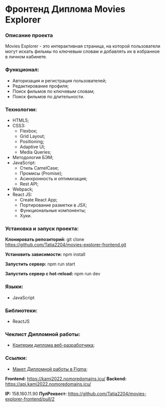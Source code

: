 # Фронтенд Диплома Movies Explorer
### Описание проекта
Movies Explorer - это интерактивная cтраница, на которой пользователи могут искать фильмы 
по ключевым словам и добавлять их в избранное в личном кабинете.

### Функционал:
* Авторизация и регистрация пользователей;
* Редактирование профиля;
* Поиск фильмов по ключевым словам;
* Поиск фильмов по длительности.

### Технологии:

* HTML5;
* CSS3:
  * Flexbox;
  * Grid Layout;
  * Positioning;
  * Adaptive UI;
  * Media Queries;
* Методология БЭМ;
* JavaScript:
  * Стиль CamelCase;
  * Промисы (Promise);
  * Асинхронность и оптимизация;
  * Rest API;
* Webpack;
* React JS:
  * Create React App;
  * Портирование разметки в JSX;
  * Функциональные компоненты;
  * Хуки.

### Установка и запуск проекта:

**Клонировать репозиторий:**
git clone https://github.com/Tatia2204/movies-explorer-frontend.git

**Установить зависимости:**
npm install

**Запустить сервер:**
npm run start

**Запустить сервер с hot-reload:**
npm run dev

### Языки:

* JavaScript

### Библиотеки:

* ReactJS

### Чеклист Дипломной работы:

* [Критерии диплома веб-разработчика](https://code.s3.yandex.net/web-developer/static/new-program/web-diploma-criteria-2.0/index.html#js);

### Ссылки:
* [Макет Дипломной работы в Figma](https://www.figma.com/file/lmu1bvqTvQwRYKjVbs2LK2/Diploma-(Copy)?node-id=891%3A3857);

**Frontend:** https://kami2022.nomoredomains.icu/
**Backend:** https://api.kami2022.nomoredomains.icu/

**IP:** 158.160.11.90
**ПулРеквест:** https://github.com/Tatia2204/movies-explorer-frontend/pull/2
